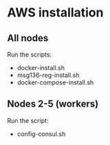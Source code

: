 # AWS installation
## All nodes
Run the scripts:
- docker-install.sh
- msg136-reg-install.sh
- docker-compose-install.sh

## Nodes 2-5 (workers)
Run the script:
- config-consul.sh
